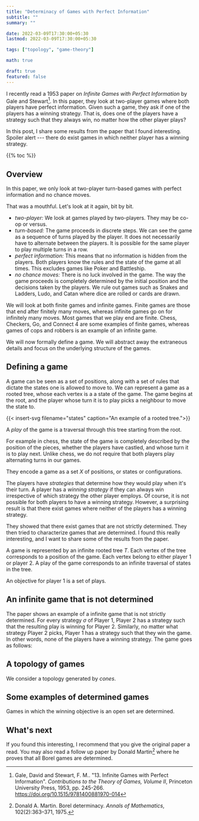 ```yaml
---
title: "Determinacy of Games with Perfect Information"
subtitle: ""
summary: ""

date: 2022-03-09T17:30:00+05:30
lastmod: 2022-03-09T17:30:00+05:30

tags: ["topology", "game-theory"]

math: true

draft: true
featured: false
---
```


I recently read a 1953 paper on _Infinite Games with Perfect Information_ by Gale and Stewart[^GS53]. In this paper, they look at two-player games where both players have perfect information. Given such a game, they ask if one of the players has a winning strategy. That is, does one of the players have a strategy such that they always win, no matter how the other player plays? 

In this post, I share some results from the paper that I found interesting. Spoiler alert --- there do exist games in which neither player has a winning strategy. 


{{% toc %}}

## Overview 

In this paper, we only look at two-player turn-based games with perfect information and no chance moves. 

That was a mouthful. Let's look at it again, bit by bit.

- _two-player:_ We look at games played by two-players. They may be co-op or versus.
- _turn-based:_ The game proceeds in discrete steps. We can see the game as a sequence of turns played by the player. It does not necessarily have to alternate between the players. It is possible for the same player to play multiple turns in a row. 
- _perfect information:_ This means that no information is hidden from the players. Both players know the rules and the state of the game at all times. This excludes games like Poker and Battleship. 
- _no chance moves:_ There is no luck involved in the game. The way the game proceeds is completely determined by the initial position and the decisions taken by the players. We rule out games such as Snakes and Ladders, Ludo, and Catan where dice are rolled or cards are drawn. 

We will look at both finite games and infinite games. Finite games are those that end after finitely many moves, whereas infinite games go on for infinitely many moves. Most games that we play end are finite.
Chess, Checkers, Go, and Connect 4 are some examples of finite games, whereas games of cops and robbers is an example of an infinite game. 

We will now formally define a game. We will abstract away the extraneous details and focus on the underlying structure of the games.  


## Defining a game

A game can be seen as a set of positions, along with a set of rules that dictate the states one is allowed to move to. We can represent a game as a rooted tree, whose each vertex is a a state of the game. The game begins at the root, and the player whose turn it is to play picks a neighbour to move the state to.

{{< insert-svg filename="states" caption="An example of a rooted tree.">}}

A _play_ of the game is a traversal through this tree starting from the root.  

For example in chess, the state of the game is completely described by the position of the pieces, whether the players have castled, and whose turn it is to play next. Unlike chess, we do not require that both players play alternating turns in our games. 

They encode a game as a set $X$ of positions, or states or configurations. 

The players have _strategies_ that determine how they would play when it's their turn. A player has a _winning strategy_ if they can always win irrespective of which strategy the other player employs. Of course, it is not possible for both players to have a winning strategy. However, a surprising result is that there exist games where neither of the players has a winning strategy. 

They showed that there exist games that are not strictly determined. They then tried to characterize games that are determined. I found this really interesting, and I want to share some of the results from the paper.    

A game is represented by an infinite rooted tree $T$. Each vertex of the tree corresponds to a position of the game. Each vertex belong to either player 1 or player 2. A play of the game corresponds to an infinite traversal of states in the tree. 

An objective for player 1 is a set of plays. 


## An infinite game that is not determined

The paper shows an example of a infinite game that is not strictly determined. For every strategy $\sigma$ of Player 1, Player 2 has a strategy such that the resulting play is winning for Player 2. Similarly, no matter what strategy Player 2 picks, Player 1 has a strategy such that they win the game. In other words, none of the players have a winning strategy. The game goes as follows:


## A topology of games

We consider a topology generated by _cones_. 

## Some examples of determined games

Games in which the winning objective is an open set are determined. 

## What's next

If you found this interesting, I recommend that you give the original paper a read. You may also read a follow up paper by Donald Martin[^Mar75] where he proves that all Borel games are determined. 



[^GS53]: Gale, David and Stewart, F. M.. "13. Infinite Games with Perfect Information". _Contributions to the Theory of Games, Volume II_, Princeton University Press, 1953, pp. 245-266. https://doi.org/10.1515/9781400881970-014

[^Mar75]: Donald A. Martin. Borel determinacy. _Annals of Mathematics_, 102(2):363–371, 1975.
